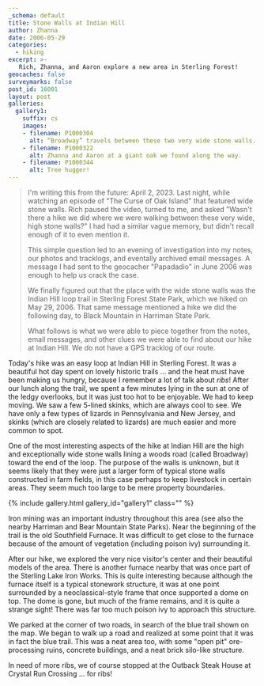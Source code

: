 ```yaml
---
_schema: default
title: Stone Walls at Indian Hill
author: Zhanna
date: 2006-05-29
categories:
  - hiking
excerpt: >- 
   Rich, Zhanna, and Aaron explore a new area in Sterling Forest!
geocaches: false
surveymarks: false
post_id: 16001
layout: post           
galleries:
  gallery1:
    suffix: cs
    images: 
    - filename: P1000304
      alt: “Broadway” travels between these two very wide stone walls.
    - filename: P1000322
      alt: Zhanna and Aaron at a giant oak we found along the way.
    - filename: P1000344
      alt: Tree hugger!                                                                
---      
```


> I'm writing this from the future: April 2, 2023. Last night, while watching an episode of "The Curse of Oak Island" that featured wide stone walls. Rich paused the video, turned to me, and asked "Wasn't there a hike we did where we were walking between these very wide, high stone walls?" I had had a similar vague memory, but didn't recall enough of it to even mention it. 
> 
> This simple question led to an evening of investigation into my notes, our photos and tracklogs, and eventally archived email messages. A message I had sent to the geocacher "Papadadio" in June 2006 was enough to help us crack the case. 
> 
> We finally figured out that the place with the wide stone walls was the Indian Hill loop trail in Sterling Forest State Park, which we hiked on May 29, 2006. That same message mentioned a hike we did the following day, to Black Mountain in Harriman State Park. 
> 
> What follows is what we were able to piece together from the notes, email messages, and other clues we were able to find about our hike at Indian Hill. We do not have a GPS tracklog of our route.

Today's hike was an easy loop at Indian Hill in Sterling Forest. It was a beautiful hot day spent on lovely historic trails ... and the heat must have been making us hungry, because I remember a lot of talk about _ribs_! After our lunch along the trail, we spent a few minutes lying in the sun at one of the ledgy overlooks, but it was just too hot to be enjoyable. We had to keep moving. We saw a few 5-lined skinks, which are always cool to see. We have only a few types of lizards in Pennsylvania and New Jersey, and skinks (which are closely related to lizards) are much easier and more common to spot.

One of the most interesting aspects of the hike at Indian Hill are the high and exceptionally wide stone walls lining a woods road (called Broadway) toward the end of the loop. The purpose of the walls is unknown, but it seems likely that they were just a larger form of typical stone walls constructed in farm fields, in this case perhaps to keep livestock in certain areas. They seem much too large to be mere property boundaries. 

{% include gallery.html gallery_id="gallery1" class="" %}

Iron mining was an important industry throughout this area (see also the nearby Harriman and Bear Mountain State Parks). Near the beginning of the trail is the old Southfield Furnace. It was difficult to get close to the furnace because of the amount of vegetation (including poison ivy) surrounding it. 

After our hike, we explored the very nice visitor's center and their beautiful models of the area. There is another furnace nearby that was once part of the Sterling Lake Iron Works. This is quite interesting because although the furnace itself is a typical stonework structure, it was at one point surrounded by a neoclassical-style frame that once supported a dome on top. The dome is gone, but much of the frame remains, and it is quite a strange sight! There was far too much poison ivy to approach this structure.

We parked at the corner of two roads, in search of the blue trail shown on the map. We began to walk up a road and realized at some point that it was in fact the blue trail. This was a neat area too, with some "open pit" ore-processing ruins, concrete buildings, and a neat brick silo-like structure. 

In need of more ribs, we of course stopped at the Outback Steak House at Crystal Run Crossing ... for ribs!
<!-- 
Hike at Indian Hill, Sterling Forest.  Beautiful hot day, lovely trails and lots of talk about ribs.  Furnace we could barely approach.  Lying in the sun for a few minutes after our lunch, but it was too hot.  Skinks.  After hike, exploring very nice visitor's center and models, looked at other furnace that is for some reason decorated to look like a town hall(?) or Greek building.  Too much PI to get close.  Parked at the corner and looked for the blue trail. Walked up road and realized we were on the blue trail.  Looked at mining ruins ("open pit" -- is that an invitation?)  Neat brick silo-like structure and lots of concrete building ruins.  Dinner at outback (ribs, of course!) -->

